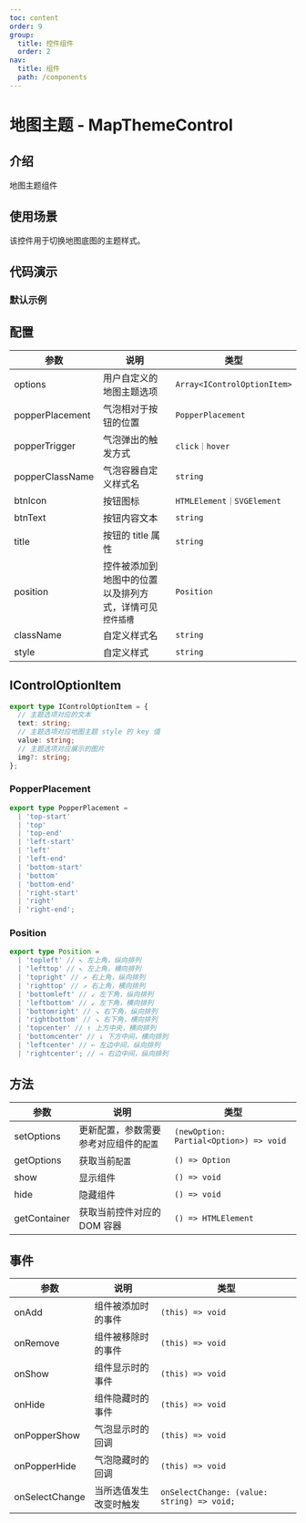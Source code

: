 ```yaml
---
toc: content
order: 9
group:
  title: 控件组件
  order: 2
nav:
  title: 组件
  path: /components
---
```


# 地图主题 - MapThemeControl

## 介绍

地图主题组件

## 使用场景

该控件用于切换地图底图的主题样式。

## 代码演示

### 默认示例

<code src="./demos/default.tsx" defaultShowCode compact></code>

## 配置

| 参数            | 说明                                                      | 类型                        |
| --------------- | --------------------------------------------------------- | --------------------------- |
| options         | 用户自定义的地图主题选项                                  | `Array<IControlOptionItem>` |
| popperPlacement | 气泡相对于按钮的位置                                      | `PopperPlacement`           |
| popperTrigger   | 气泡弹出的触发方式                                        | `click｜hover`              |
| popperClassName | 气泡容器自定义样式名                                      | `string`                    |
| btnIcon         | 按钮图标                                                  | `HTMLElement｜SVGElement`   |
| btnText         | 按钮内容文本                                              | `string`                    |
| title           | 按钮的 title 属性                                         | `string`                    |
| position        | 控件被添加到地图中的位置以及排列方式，详情可见 `控件插槽` | `Position`                  |
| className       | 自定义样式名                                              | `string`                    |
| style           | 自定义样式                                                | `string`                    |

## IControlOptionItem

```ts
export type IControlOptionItem = {
  // 主题选项对应的文本
  text: string;
  // 主题选项对应地图主题 style 的 key 值
  value: string;
  // 主题选项对应展示的图片
  img?: string;
};
```

### PopperPlacement

```ts
export type PopperPlacement =
  | 'top-start'
  | 'top'
  | 'top-end'
  | 'left-start'
  | 'left'
  | 'left-end'
  | 'bottom-start'
  | 'bottom'
  | 'bottom-end'
  | 'right-start'
  | 'right'
  | 'right-end';
```

### Position

```ts
export type Position =
  | 'topleft' // ↖ 左上角，纵向排列
  | 'lefttop' // ↖ 左上角，横向排列
  | 'topright' // ↗ 右上角，纵向排列
  | 'righttop' // ↗ 右上角，横向排列
  | 'bottomleft' // ↙ 左下角，纵向排列
  | 'leftbottom' // ↙ 左下角，横向排列
  | 'bottomright' // ↘ 右下角，纵向排列
  | 'rightbottom' // ↘ 右下角，横向排列
  | 'topcenter' // ↑ 上方中央，横向排列
  | 'bottomcenter' // ↓ 下方中间，横向排列
  | 'leftcenter' // ← 左边中间，纵向排列
  | 'rightcenter'; // → 右边中间，纵向排列
```

## 方法

| 参数         | 说明                                   | 类型                                   |
| ------------ | -------------------------------------- | -------------------------------------- |
| setOptions   | 更新配置，参数需要参考对应组件的`配置` | `(newOption: Partial<Option>) => void` |
| getOptions   | 获取当前`配置`                         | `() => Option`                         |
| show         | 显示组件                               | `() => void`                           |
| hide         | 隐藏组件                               | `() => void`                           |
| getContainer | 获取当前控件对应的 DOM 容器            | `() => HTMLElement`                    |

## 事件

| 参数           | 说明                   | 类型                                       |
| -------------- | ---------------------- | ------------------------------------------ |
| onAdd          | 组件被添加时的事件     | `(this) => void`                           |
| onRemove       | 组件被移除时的事件     | `(this) => void`                           |
| onShow         | 组件显示时的事件       | `(this) => void`                           |
| onHide         | 组件隐藏时的事件       | `(this) => void`                           |
| onPopperShow   | 气泡显示时的回调       | `(this) => void`                           |
| onPopperHide   | 气泡隐藏时的回调       | `(this) => void`                           |
| onSelectChange | 当所选值发生改变时触发 | `onSelectChange: (value: string) => void;` |
